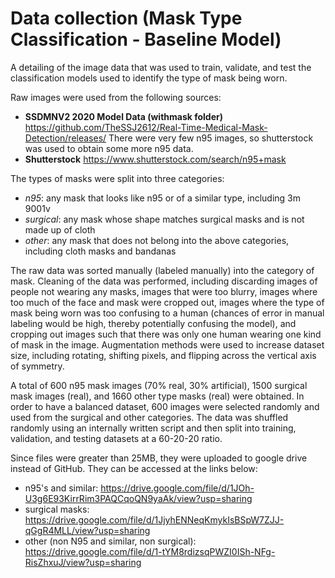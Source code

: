 # Data collection (Mask Type Classification - Baseline Model)
A detailing of the image data that was used to train, validate, and test the classification models used to identify the type of mask being worn.

Raw images were used from the following sources:
* **SSDMNV2 2020 Model Data (withmask folder)** https://github.com/TheSSJ2612/Real-Time-Medical-Mask-Detection/releases/
There were very few n95 images, so shutterstock was used to obtain some more n95 data.
* **Shutterstock** https://www.shutterstock.com/search/n95+mask

The types of masks were split into three categories:
* *n95*: any mask that looks like n95 or of a similar type, including 3m 9001v
* *surgical*: any mask whose shape matches surgical masks and is not made up of cloth
* *other*: any mask that does not belong into the above categories, including cloth masks and bandanas

The raw data was sorted manually (labeled manually) into the category of mask. Cleaning of the data was performed, including discarding images of people not wearing any masks, images that were too blurry, images where too much of the face and mask were cropped out, images where the type of mask being worn was too confusing to a human (chances of error in manual labeling would be high, thereby potentially confusing the model), and cropping out images such that there was only one human wearing one kind of mask in the image. Augmentation methods were used to increase dataset size, including rotating, shifting pixels, and flipping across the vertical axis of symmetry. 

A total of 600 n95 mask images (70% real, 30% artificial), 1500 surgical mask images (real), and 1660 other type masks (real) were obtained. In order to have a balanced dataset, 600 images were selected randomly and used from the surgical and other categories. The data was shuffled randomly using an internally written script and then split into training, validation, and testing datasets at a 60-20-20 ratio.

Since files were greater than 25MB, they were uploaded to google drive instead of GitHub.
They can be accessed at the links below:
* n95's and similar: https://drive.google.com/file/d/1JOh-U3g6E93KirrRim3PAQCqoQN9yaAk/view?usp=sharing
* surgical masks: https://drive.google.com/file/d/1JjyhENNeqKmykIsBSpW7ZJJ-qGgR4MLL/view?usp=sharing
* other (non N95 and similar, non surgical): https://drive.google.com/file/d/1-tYM8rdizsqPWZI0ISh-NFg-RisZhxuJ/view?usp=sharing
